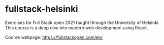 # fullstack-helsinki
Exercises for Full Stack open 2021 taught through the University of Helsinki. This course is a deep dive into modern web development using React.

Course webpage: https://fullstackopen.com/en/
